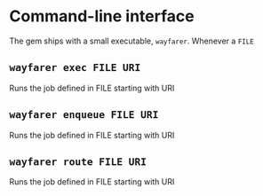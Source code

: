 # Command-line interface
The gem ships with a small executable, `wayfarer`. Whenever a `FILE` 

## `wayfarer exec FILE URI`
Runs the job defined in FILE starting with URI

## `wayfarer enqueue FILE URI`
Runs the job defined in FILE starting with URI

## `wayfarer route FILE URI`
Runs the job defined in FILE starting with URI